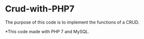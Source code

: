 # Crud-with-PHP7
  
The purpose of this code is to implement the functions of a CRUD.

*This code made with PHP 7 and MySQL.